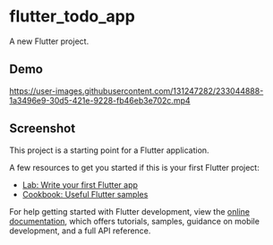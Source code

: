 # flutter_todo_app

A new Flutter project.

## Demo


https://user-images.githubusercontent.com/131247282/233044888-1a3496e9-30d5-421e-9228-fb46eb3e702c.mp4

## Screenshot

This project is a starting point for a Flutter application.

A few resources to get you started if this is your first Flutter project:

- [Lab: Write your first Flutter app](https://docs.flutter.dev/get-started/codelab)
- [Cookbook: Useful Flutter samples](https://docs.flutter.dev/cookbook)

For help getting started with Flutter development, view the
[online documentation](https://docs.flutter.dev/), which offers tutorials,
samples, guidance on mobile development, and a full API reference.
